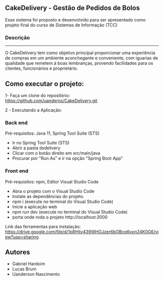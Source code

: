 ## CakeDelivery - Gestão de Pedidos de Bolos

Esse sistema foi proposto e desenvolvido para ser apresentado como projeto final do curso de Sistemas de Informação (TCC)

### Descrição

------------


O CakeDelivery tem como objetivo principal proporcionar uma experiência de compras em um ambiente aconchegante e conveniente, com iguarias de qualidade que remetem à boas lembranças, provendo facilidades para os clientes, funcionários e proprietário.

## Como executar o projeto:
1- Faça um clone do repositório:
https://github.com/uanderns/CakeDelivery.git

2 - Executando a Aplicação:

### Back end
Pré-requisitos: Java 11, Spring Tool Suite (STS)

-  Ir no Spring Tool Suite (STS)
- Abrir a pasta dsdelivery
- Clicar com o botão direito em src/main/java
- Procurar por "Run As" e ir na opção "Spring Boot App"

### Front end

Pré-requisitos: npm, Editor Visual Studio Code

- Abra o projeto com o Visual Studio Code
- Instale as dependências do projeto.
- npm i (execute no terminal do Visual Studio Code)
- Inicie a aplicação web
- npm run dev (execute no terminal do Visual Studio Code)
- porta onde roda o projeto
http://localhost:3000 

Link das ferramentas para instalação:
https://drive.google.com/file/d/1pRHliv439WHOJzer6bOBcp6von24K0G6/view?usp=sharing

## Autores

- Gabriel Hardoim
- Lucas Brum
- Uanderson Nascimento
